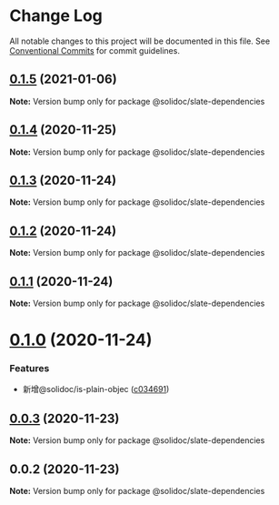 # Change Log

All notable changes to this project will be documented in this file.
See [Conventional Commits](https://conventionalcommits.org) for commit guidelines.

## [0.1.5](https://github.com/solidoc/iffe-react/compare/@solidoc/slate-dependencies@0.1.4...@solidoc/slate-dependencies@0.1.5) (2021-01-06)

**Note:** Version bump only for package @solidoc/slate-dependencies





## [0.1.4](https://github.com/solidoc/iffe-react/compare/@solidoc/slate-dependencies@0.1.3...@solidoc/slate-dependencies@0.1.4) (2020-11-25)

**Note:** Version bump only for package @solidoc/slate-dependencies





## [0.1.3](https://github.com/solidoc/iffe-react/compare/@solidoc/slate-dependencies@0.1.2...@solidoc/slate-dependencies@0.1.3) (2020-11-24)

**Note:** Version bump only for package @solidoc/slate-dependencies





## [0.1.2](https://github.com/solidoc/iffe-react/compare/@solidoc/slate-dependencies@0.1.1...@solidoc/slate-dependencies@0.1.2) (2020-11-24)

**Note:** Version bump only for package @solidoc/slate-dependencies





## [0.1.1](https://github.com/solidoc/iffe-react/compare/@solidoc/slate-dependencies@0.1.0...@solidoc/slate-dependencies@0.1.1) (2020-11-24)

**Note:** Version bump only for package @solidoc/slate-dependencies





# [0.1.0](https://github.com/solidoc/iffe-react/compare/@solidoc/slate-dependencies@0.0.3...@solidoc/slate-dependencies@0.1.0) (2020-11-24)


### Features

* 新增@solidoc/is-plain-objec ([c034691](https://github.com/solidoc/iffe-react/commit/c03469180f96029377a70d2a936b82e0d4b85ec1))





## [0.0.3](https://github.com/solidoc/iffe-react/compare/@solidoc/slate-dependencies@0.0.2...@solidoc/slate-dependencies@0.0.3) (2020-11-23)

**Note:** Version bump only for package @solidoc/slate-dependencies





## 0.0.2 (2020-11-23)

**Note:** Version bump only for package @solidoc/slate-dependencies
